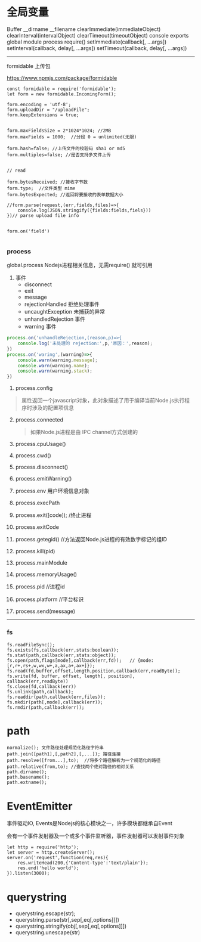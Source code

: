  # 全局变量

Buffer
__dirname
__filename
clearImmediate(immediateObject)
clearInterval(intervalObject)
clearTimeout(timeoutObject)
console
exports
global
module
process
require()
setImmediate(callback[, ...args])
setInterval(callback, delay[, ...args])
setTimeout(callback, delay[, ...args])



---

formidable 上传包

https://www.npmjs.com/package/formidable

```
const formidable = require('formidable');
let form = new formidable.IncomingForm();

form.encoding = 'utf-8';
form.uploadDir = "/uploadFile";
form.keepExtensions = true;


form.maxFieldsSize = 2*1024*1024; //2MB
form.maxFields = 1000;  //分段 0 = unlimited(无限)

form.hash=false; //上传文件的校验码 sha1 or md5
form.multiples=false; //是否支持多文件上传


// read

form.bytesReceived; //接收字节数
form.type;  //文件类型 mime
form.bytesExpected; //返回将要接收的表单数据大小

//form.parse(request,(err,fields,files)=>{ 
    console.log(JSON.stringify({fields:fields,fiels}))
})// parse upload file info


form.on('field')


```



### process 

global.process Nodejs进程相关信息，无需require() 就可引用

1. 事件
   - disconnect 
   - exit 
   - message 
   - rejectionHandled    拒绝处理事件
   - uncaughtException  未捕获的异常
   - unhandledRejection 事件
   - warning 事件

```javascript
process.on('unhandleRejection,(reason,p)=>{
    console.log('未处理的 rejection:',p,'原因：',reason);
})
process.on('waring',(warning)=>{
    console.warn(warning.message);
    console.warn(warning.name);
    console.warn(warning.stack);
})
```



1.  process.config

   > 属性返回一个javascript对象，此对象描述了用于编译当前Node.js执行程序时涉及的配置项信息

2. process.connected

   > 如果Node.js进程是由 IPC channel方式创建的

3. process.cpuUsage()

4. process.cwd()

5. process.disconnect()

6. process.emitWarning()

7. process.env  用户环境信息对象

8. process.execPath

9. process.exit([code]);  /终止进程

10. process.exitCode

11. process.getegid()    //方法返回Node.js进程的有效数字标记的组ID

12. process.kill(pid)

13. process.mainModule

14. process.memoryUsage()

15. process.pid   //进程id

16. process.platform    //平台标识

17. process.send(message)





---

### fs 

```
fs.readFileSync();  
fs.exists(fs,callback(err,stats:boolean));
fs.stat(path,callback(err,stats:object));
fs.open(path,flags[mode],callback(err,fd));   // {mode:[r,r+,rs+,w,wx,w+,a,ax,a+,ax+]});
fs.read(fd,buffer,offset,length,position,callback(err,readByte));
fs.write(fd, buffer, offset, length[, position], callback(err,readByte))
fs.close(fd,callback(err))
fs.unlink(path,callback);
fs.readdir(path,callback(err,files));
fs.mkdir(path[,mode],callback(err));
fs.rmdir(path,callback(err));
```



# path

```
normalize(); 文件路径处理规范化路径字符串
path.join([path1],[,path2],[,...]); 路径连接
path.resolve([from...],to);  //将多个路径解析为一个规范化的路径
path.relative(from,to); //查找两个绝对路径的相对关系
path.dirname();
path.basename();
path.extname();

```





# EventEmitter

事件驱动IO, Events是Nodejs的核心模块之一，许多模块都继承自Event

会有一个事件发射器及一个或多个事件监听器，事件发射器可以发射事件对象

```
let http = require('http');
let server = http.createServer();
server.on('request',function(req,res){
    res.writeHead(200,{'Content-type':'text/plain'});
    res.end('hello world');
}).listen(3000);
```



# querystring

- querystring.escape(str);
- querystring.parse(str[,sep[,eq[,options]]])
- querystring.stringify(obj[,sep[,eq[,options]]])
- querystring.unescape(str)